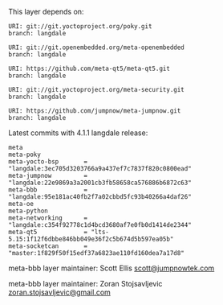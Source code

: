 This layer depends on:

	URI: git://git.yoctoproject.org/poky.git
	branch: langdale

	URI: git://git.openembedded.org/meta-openembedded
	branch: langdale

	URI: https://github.com/meta-qt5/meta-qt5.git
	branch: langdale

	URI: git://git.yoctoproject.org/meta-security.git
	branch: langdale

	URI: https://github.com/jumpnow/meta-jumpnow.git
	branch: langdale

Latest commits with 4.1.1 langdale release:

	meta
	meta-poky
	meta-yocto-bsp       = "langdale:3ec705d3203766a9a437ef7c7837f820c0800ead"
	meta-jumpnow         = "langdale:22e9869a3a2001cb3fb58658ca576886b6872c63"
	meta-bbb             = "langdale:95e181ac40fb2f7a02cbbd5fc93b40266a4daf26"
	meta-oe
	meta-python
	meta-networking      = "langdale:c354f92778c1d4bcd3680af7e0fb0d1414de2344"
	meta-qt5             = "lts-5.15:1f12f6dbbe846bb049e36f2c5b674d5b597ea05b"
	meta-socketcan       = "master:1f829f50f15edf37a6823ae110fd160dea7a17d8"

meta-bbb layer maintainer: Scott Ellis <scott@jumpnowtek.com>

meta-bbb layer maintainer: Zoran Stojsavljevic <zoran.stojsavljevic@gmail.com>

